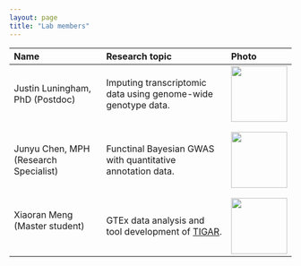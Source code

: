 ```yaml
---
layout: page
title: "Lab members"
---
```


| Name | Research topic | Photo |
| :--- | :---- | :---- |
| Justin Luningham, PhD (Postdoc) &nbsp; &nbsp; &nbsp;| Imputing transcriptomic data using genome-wide genotype data. | <img width="100" src="../assets/JustinL.png"> |
|||
|||
| Junyu Chen, MPH (Research Specialist) &nbsp; &nbsp; &nbsp;| Functinal Bayesian GWAS with quantitative annotation data. | <img width="100" src="../assets/Junyu.png"> |
|||
|||
| Xiaoran Meng (Master student) &nbsp; &nbsp; &nbsp; | GTEx data analysis and tool development of [TIGAR](https://github.com/yanglab-emory/TIGAR). | <img width="100" src="../assets/xiaoran.jpg"> |
